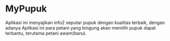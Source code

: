 # MyPupuk
Aplikasi ini menyajikan info2 seputar pupuk dengan kualitas terbaik, dengan adanya Aplikasi ini para petani yang bingung akan memilih pupuk dapat terbantu, terutama petani awam(baru).
